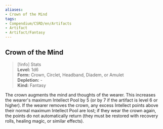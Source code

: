 ```yaml
---
aliases:
- Crown of the Mind
tags:
- Compendium/CSRD/en/Artifacts
- Artifact
- Artifact/Fantasy
---
```


  
## Crown of the Mind  
>[!info] Stats  
> **Level:** 1d6  
> **Form:** Crown, Circlet, Headband, Diadem, or Amulet  
> **Depletion:** -  
> **Kind:** Fantasy
  
The crown augments the mind and thoughts of the wearer. This increases the wearer's maximum Intellect Pool by 5 (or by 7 if the artifact is level 6 or higher). If the wearer removes the crown, any excess Intellect points above their normal maximum Intellect Pool are lost; if they wear the crown again, the points do not automatically return (they must be restored with recovery rolls, healing magic, or similar effects).